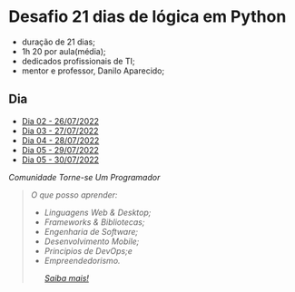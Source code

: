 # Desafio 21 dias de lógica em Python
- duração de 21 dias;
- 1h 20 por aula(média);
- dedicados profissionais de TI;
- mentor e professor, Danilo Aparecido;

## Dia
- [Dia 02 - 26/07/2022](aulas/02)
- [Dia 03 - 27/07/2022](aulas/03)
- [Dia 04 - 28/07/2022](aulas/04)
- [Dia 05 - 29/07/2022](aulas/05)
- [Dia 05 - 30/07/2022](aulas/06)

<i> Comunidade Torne-se Um Programador
>O que posso aprender:
>- Linguagens Web & Desktop;
>- Frameworks & Bibliotecas;
>- Engenharia de Software;
>- Desenvolvimento Mobile;
>- Principios de DevOps;e
>- Empreendedorismo.<p>
>[Saiba mais!](http://cursos.torneseumprogramador.com.br/?ref=V71802991F)





